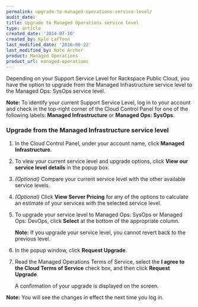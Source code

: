 ```yaml
---
permalink: upgrade-to-managed-operations-service-level/
audit_date:
title: Upgrade to Managed Operations service level
type: article
created_date: '2014-07-10'
created_by: Kyle Laffoon
last_modified_date: '2016-06-22'
last_modified_by: Nate Archer
product: Managed Operations
product_url: managed-operations
---
```


Depending on your Support Service Level for Rackspace Public Cloud, you have the option to upgrade from the Managed Infrastructure service level to the Managed Ops: SysOps service level.

**Note:** To identify your current Support Service Level, log in to your
account and check in the top-right corner of the Cloud Control Panel for
one of the following labels: **Managed Infrastructure** or **Managed Ops:
SysOps**.

### Upgrade from the Managed Infrastructure service level

1.  In the Cloud Control Panel, under your account name, click **Managed
    Infrastructure**.

2.  To view your current service level and upgrade options, click **View
    our service level details** in the popup box.

3.  *(Optional)* Compare your current service level with the other
    available service levels.

4.  *(Optional)* Click **View Server Pricing** for any of the options to
    calculate an estimate of your services with the selected
    service level.

5.  To upgrade your service level to Managed Ops: SysOps or Managed Ops:
    DevOps, click **Select** at the bottom of the appropriate column.

    **Note:** If you upgrade your service level, you cannot revert back
    to the previous level.

6.  In the popup window, click **Request Upgrade**.

7.  Read the Managed Operations Terms of Service, select the **I agree
    to the Cloud Terms of Service** check box, and then click **Request
    Upgrade**.

    A confirmation of your upgrade is displayed on the screen.

**Note:** You will see the changes in effect the next time you log in.
